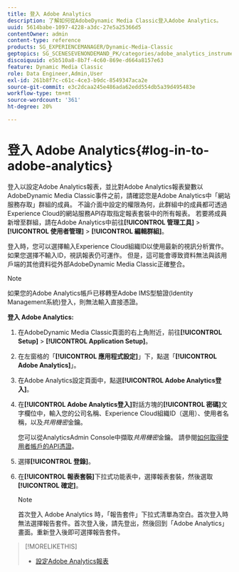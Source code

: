 ```yaml
---
title: 登入 Adobe Analytics
description: 了解如何從AdobeDynamic Media Classic登入Adobe Analytics。
uuid: 5614babe-1097-4228-a3dc-27e5a25366d5
contentOwner: admin
content-type: reference
products: SG_EXPERIENCEMANAGER/Dynamic-Media-Classic
geptopics: SG_SCENESEVENONDEMAND_PK/categories/adobe_analytics_instrumentation_kit
discoiquuid: e5b510a8-8b7f-4c60-869e-d664a8157e63
feature: Dynamic Media Classic
role: Data Engineer,Admin,User
exl-id: 261b8f7c-c61c-4ce3-b9dc-8549347aca2e
source-git-commit: e3c2dcaa245e486ada62edd554db5a39d495483e
workflow-type: tm+mt
source-wordcount: '361'
ht-degree: 20%

---
```


# 登入 Adobe Analytics{#log-in-to-adobe-analytics}

登入以設定Adobe Analytics報表，並比對Adobe Analytics報表變數以AdobeDynamic Media Classic事件之前，請確認您是Adobe Analytics中「網站服務存取」群組的成員。 不論介面中設定的權限為何，此群組中的成員都可透過Experience Cloud的網站服務API存取指定報表套裝中的所有報表。 若要將成員新增至群組，請在Adobe Analytics中前往&#x200B;**[!UICONTROL 管理工具]** > **[!UICONTROL 使用者管理]** > **[!UICONTROL 編輯群組]**。

登入時，您可以選擇輸入Experience Cloud組織ID以使用最新的視訊分析實作。 如果您選擇不輸入ID，視訊報表仍可運作。 但是，這可能會導致資料無法與該用戶端的其他資料從外部AdobeDynamic Media Classic正確整合。

>[!NOTE]
>
>如果您的Adobe Analytics帳戶已移轉至Adobe IMS型驗證(Identity Management系統)登入，則無法輸入直接憑證。

**登入 Adobe Analytics:**

1. 在AdobeDynamic Media Classic頁面的右上角附近，前往&#x200B;**[!UICONTROL Setup]** > **[!UICONTROL Application Setup]**。
1. 在左窗格的「**[!UICONTROL 應用程式設定]**」下，點選「**[!UICONTROL Adobe Analytics]**」。
1. 在Adobe Analytics設定頁面中，點選&#x200B;**[!UICONTROL Adobe Analytics登入]**。
1. 在&#x200B;**[!UICONTROL Adobe Analytics登入]**&#x200B;對話方塊的&#x200B;**[!UICONTROL 密碼]**&#x200B;文字欄位中，輸入您的公司名稱、Experience Cloud組織ID（選用）、使用者名稱，以及&#x200B;*共用機密*&#x200B;金鑰。

   您可以從AnalyticsAdmin Console中擷取&#x200B;*共用機密*&#x200B;金鑰。 請參閱[如何取得使用者帳戶的API憑證](https://github.com/AdobeDocs/analytics-2.0-apis/blob/master/create-oauth-client.md)。

1. 選擇&#x200B;**[!UICONTROL 登錄]**。
1. 在&#x200B;**[!UICONTROL 報表套裝]**&#x200B;下拉式功能表中，選擇報表套裝，然後選取&#x200B;**[!UICONTROL 確定]**。

   >[!NOTE]
   >
   >首次登入 Adobe Analytics 時，「報告套件」下拉式清單為空白。首次登入時無法選擇報告套件。首次登入後，請先登出，然後回到「Adobe Analytics」畫面。重新登入後即可選擇報告套件。

>[!MORELIKETHIS]
>
>* [設定Adobe Analytics報表](configuring-analytics-reports.md#configuring_adobe_analytics_reports)

